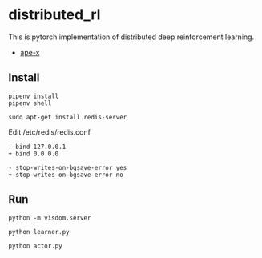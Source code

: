 # distributed_rl

This is pytorch implementation of distributed deep reinforcement learning.

* [ape-x](https://arxiv.org/abs/1803.00933)

## Install

```
pipenv install
pipenv shell
```

```
sudo apt-get install redis-server
```

Edit /etc/redis/redis.conf

```
- bind 127.0.0.1
+ bind 0.0.0.0
```

```
- stop-writes-on-bgsave-error yes
+ stop-writes-on-bgsave-error no
```

## Run

```
python -m visdom.server
```

```
python learner.py
```

```
python actor.py
```